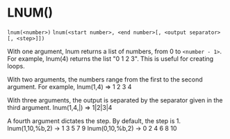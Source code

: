 # LNUM()
`lnum(<number>)`
`lnum(<start number>, <end number>[, <output separator>[, <step>]])`

  With one argument, lnum returns a list of numbers, from 0 to `<number - 1>`. For example, lnum(4) returns the list "0 1 2 3". This is useful for creating loops.

  With two arguments, the numbers range from the first to the second argument. For example, lnum(1,4) => 1 2 3 4

  With three arguments, the output is separated by the separator given in the third argument. lnum(1,4,|) => 1|2|3|4

  A fourth argument dictates the step. By default, the step is 1.
  lnum(1,10,%b,2) -> 1 3 5 7 9
  lnum(0,10,%b,2) -> 0 2 4 6 8 10


